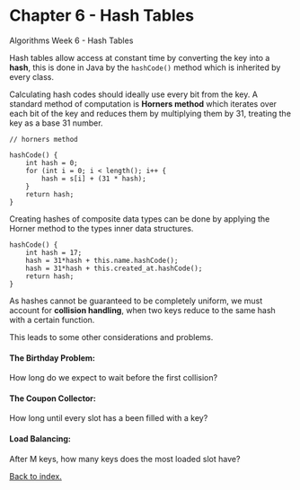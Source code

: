 # Chapter 6 - Hash Tables

Algorithms Week 6 -  Hash Tables


Hash tables allow access at constant time by converting the key into a **hash**, this is done in Java by the ``hashCode()`` method which is inherited by every class.

Calculating hash codes should ideally use every bit from the key. A standard method of computation is **Horners method** which iterates over each bit of the key and reduces them by multiplying them by 31, treating the key as a base 31 number.

```
// horners method

hashCode() {
    int hash = 0;
    for (int i = 0; i < length(); i++ {
        hash = s[i] + (31 * hash);
    }
    return hash;
}
```

Creating hashes of composite data types can be done by applying the Horner method to the types inner data structures.

```
hashCode() {
    int hash = 17;
    hash = 31*hash + this.name.hashCode();
    hash = 31*hash + this.created_at.hashCode();
    return hash;
}
```

As hashes cannot be guaranteed to be completely uniform, we must account for **collision handling**, when two keys reduce to the same hash with a certain function. 

This leads to some other considerations and problems.

#### The Birthday Problem:

How long do we expect to wait before the first collision?

#### The Coupon Collector:

How long until every slot has a been filled with a key?

#### Load Balancing:

After M keys, how many keys does the most loaded slot have?

[Back to index.](./README.md)
